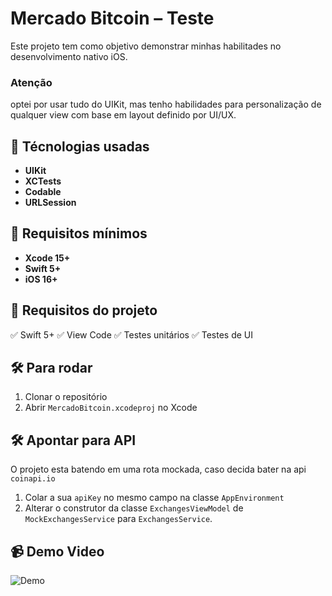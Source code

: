 # Mercado Bitcoin – Teste

Este projeto tem como objetivo demonstrar minhas habilitades no desenvolvimento nativo iOS.

### Atenção

optei por usar tudo do UIKit, mas tenho habilidades para personalização de qualquer view com base em layout definido por UI/UX.

## 🚀 Técnologias usadas

- **UIKit**
- **XCTests**
- **Codable**
- **URLSession**

## 📱 Requisitos mínimos

- **Xcode 15+**  
- **Swift 5+**  
- **iOS 16+**

## 📱 Requisitos do projeto

✅ Swift 5+
✅ View Code
✅ Testes unitários
✅ Testes de UI

## 🛠 Para rodar

1. Clonar o repositório
2. Abrir `MercadoBitcoin.xcodeproj` no Xcode  

## 🛠 Apontar para API
O projeto esta batendo em uma rota mockada, caso decida bater na api `coinapi.io`

1. Colar a sua `apiKey` no mesmo campo na classe `AppEnvironment`
2. Alterar o construtor da classe `ExchangesViewModel` de `MockExchangesService` para `ExchangesService`.
   
## 📹 Demo Video

![Demo](https://github.com/user-attachments/assets/488e5d7a-21fd-418d-88f9-85f4a3a32942)


